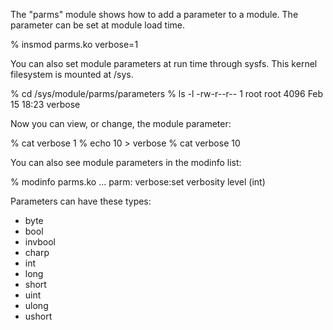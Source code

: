 The "parms" module shows how to add a parameter to a module.
The parameter can be set at module load time.

  % insmod parms.ko verbose=1

You can also set module parameters at run time through sysfs.
This kernel filesystem is mounted at /sys. 

  % cd /sys/module/parms/parameters 
  % ls -l
-rw-r--r-- 1 root root 4096 Feb 15 18:23 verbose

Now you can view, or change, the module parameter:

  % cat verbose
  1
  % echo 10 > verbose
  % cat verbose
  10

You can also see module parameters in the modinfo list:

  % modinfo parms.ko 
...
parm:           verbose:set verbosity level (int)


Parameters can have these types:

  * byte
  * bool
  * invbool
  * charp
  * int
  * long 
  * short
  * uint
  * ulong
  * ushort

